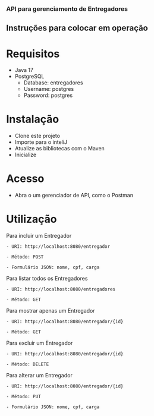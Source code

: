 ### API para gerenciamento de Entregadores

## Instruções para colocar em operação

# Requisitos
- Java 17
- PostgreSQL
  - Database: entregadores
  - Username: postgres
  - Password: postgres

# Instalação
- Clone este projeto
- Importe para o inteliJ
- Atualize as bibliotecas com o Maven
- Inicialize

# Acesso
- Abra o um gerenciador de API, como o Postman

# Utilização

Para incluir um Entregador
	
	- URI: http://localhost:8080/entregador
	
	- Método: POST
	
	- Formulário JSON: nome, cpf, carga
	
Para listar todos os Entregadores
	
	- URI: http://localhost:8080/entregadores
	
	- Método: GET
	
Para mostrar apenas um Entregador
	
	- URI: http://localhost:8080/entregador/{id}
	
	- Método: GET
	
Para excluir um Entregador
	
	- URI: http://localhost:8080/entregador/{id}
	
	- Método: DELETE

Para alterar um Entregador
	
	- URI: http://localhost:8080/entregador/{id}
	
	- Método: PUT
	
	- Formulário JSON: nome, cpf, carga
